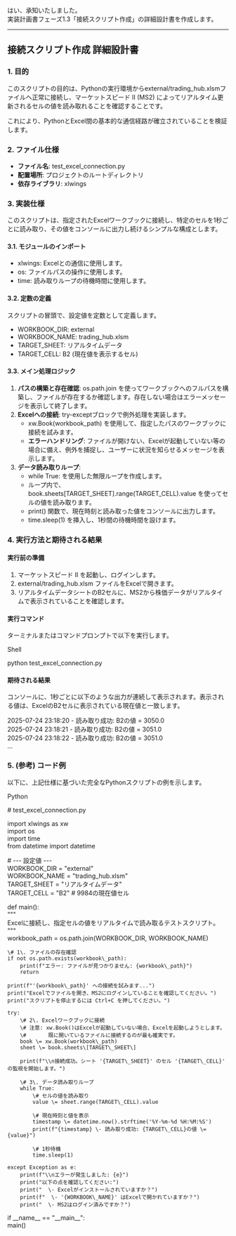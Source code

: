 はい、承知いたしました。  
実装計画書フェーズ1.3「接続スクリプト作成」の詳細設計書を作成します。

---

## **接続スクリプト作成 詳細設計書**

### **1\. 目的**

このスクリプトの目的は、Pythonの実行環境からexternal/trading\_hub.xlsmファイルへ正常に接続し、マーケットスピード II (MS2) によってリアルタイム更新されるセルの値を読み取れることを確認することです。

これにより、PythonとExcel間の基本的な通信経路が確立されていることを検証します。

### **2\. ファイル仕様**

* **ファイル名**: test\_excel\_connection.py  
* **配置場所**: プロジェクトのルートディレクトリ  
* **依存ライブラリ**: xlwings

### **3\. 実装仕様**

このスクリプトは、指定されたExcelワークブックに接続し、特定のセルを1秒ごとに読み取り、その値をコンソールに出力し続けるシンプルな構成とします。

#### **3.1. モジュールのインポート**

* xlwings: Excelとの通信に使用します。  
* os: ファイルパスの操作に使用します。  
* time: 読み取りループの待機時間に使用します。

#### **3.2. 定数の定義**

スクリプトの冒頭で、設定値を定数として定義します。

* WORKBOOK\_DIR: external  
* WORKBOOK\_NAME: trading\_hub.xlsm  
* TARGET\_SHEET: リアルタイムデータ  
* TARGET\_CELL: B2 (現在値を表示するセル)

#### **3.3. メイン処理ロジック**

1. **パスの構築と存在確認**: os.path.join を使ってワークブックへのフルパスを構築し、ファイルが存在するか確認します。存在しない場合はエラーメッセージを表示して終了します。  
2. **Excelへの接続**: try-exceptブロックで例外処理を実装します。  
   * xw.Book(workbook\_path) を使用して、指定したパスのワークブックに接続を試みます。  
   * **エラーハンドリング**: ファイルが開けない、Excelが起動していない等の場合に備え、例外を捕捉し、ユーザーに状況を知らせるメッセージを表示します。  
3. **データ読み取りループ**:  
   * while True: を使用した無限ループを作成します。  
   * ループ内で、book.sheets\[TARGET\_SHEET\].range(TARGET\_CELL).value を使ってセルの値を読み取ります。  
   * print() 関数で、現在時刻と読み取った値をコンソールに出力します。  
   * time.sleep(1) を挿入し、1秒間の待機時間を設けます。

### **4\. 実行方法と期待される結果**

#### **実行前の準備**

1. マーケットスピード II を起動し、ログインします。  
2. external/trading\_hub.xlsm ファイルをExcelで開きます。  
3. リアルタイムデータシートのB2セルに、MS2から株価データがリアルタイムで表示されていることを確認します。

#### **実行コマンド**

ターミナルまたはコマンドプロンプトで以下を実行します。

Shell

python test\_excel\_connection.py

#### **期待される結果**

コンソールに、1秒ごとに以下のような出力が連続して表示されます。表示される値は、ExcelのB2セルに表示されている現在値と一致します。

2025-07-24 23:18:20 \- 読み取り成功: B2の値 \= 3050.0  
2025-07-24 23:18:21 \- 読み取り成功: B2の値 \= 3051.0  
2025-07-24 23:18:22 \- 読み取り成功: B2の値 \= 3051.0  
...

### **5\. (参考) コード例**

以下に、上記仕様に基づいた完全なPythonスクリプトの例を示します。

Python

\# test\_excel\_connection.py

import xlwings as xw  
import os  
import time  
from datetime import datetime

\# \--- 設定値 \---  
WORKBOOK\_DIR \= "external"  
WORKBOOK\_NAME \= "trading\_hub.xlsm"  
TARGET\_SHEET \= "リアルタイムデータ"  
TARGET\_CELL \= "B2" \# 9984の現在値セル

def main():  
    """  
    Excelに接続し、指定セルの値をリアルタイムで読み取るテストスクリプト。  
    """  
    workbook\_path \= os.path.join(WORKBOOK\_DIR, WORKBOOK\_NAME)

    \# 1\. ファイルの存在確認  
    if not os.path.exists(workbook\_path):  
        print(f"エラー: ファイルが見つかりません: {workbook\_path}")  
        return

    print(f"'{workbook\_path}' への接続を試みます...")  
    print("Excelでファイルを開き、MS2にログインしていることを確認してください。")  
    print("スクリプトを停止するには Ctrl+C を押してください。")

    try:  
        \# 2\. Excelワークブックに接続  
        \# 注意: xw.Book()はExcelが起動していない場合、Excelを起動しようとします。  
        \#       既に開いているファイルに接続するのが最も確実です。  
        book \= xw.Book(workbook\_path)  
        sheet \= book.sheets\[TARGET\_SHEET\]  
          
        print(f"\\n接続成功。シート '{TARGET\_SHEET}' のセル '{TARGET\_CELL}' の監視を開始します。")

        \# 3\. データ読み取りループ  
        while True:  
            \# セルの値を読み取り  
            value \= sheet.range(TARGET\_CELL).value  
              
            \# 現在時刻と値を表示  
            timestamp \= datetime.now().strftime('%Y-%m-%d %H:%M:%S')  
            print(f"{timestamp} \- 読み取り成功: {TARGET\_CELL}の値 \= {value}")  
              
            \# 1秒待機  
            time.sleep(1)

    except Exception as e:  
        print(f"\\nエラーが発生しました: {e}")  
        print("以下の点を確認してください:")  
        print("  \- Excelがインストールされていますか？")  
        print(f"  \- '{WORKBOOK\_NAME}' はExcelで開かれていますか？")  
        print("  \- MS2はログイン済みですか？")

if \_\_name\_\_ \== "\_\_main\_\_":  
    main()

